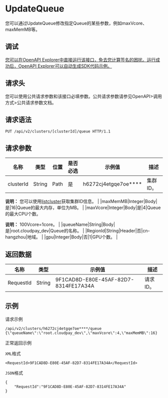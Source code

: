 # UpdateQueue

您可以通过UpdateQueue修改指定Queue的某些参数，例如maxVcore、maxMemMB等。

## 调试

[您可以在OpenAPI Explorer中直接运行该接口，免去您计算签名的困扰。运行成功后，OpenAPI Explorer可以自动生成SDK代码示例。](https://api.aliyun.com/#product=foas&api=UpdateQueue&type=ROA&version=2018-11-11)

## 请求头

您可以使用公共请求参数和该接口必填参数。公共请求参数请参见OpenAPI\>调用方式\>公共请求参数文档。

## 请求语法

```
PUT /api/v2/clusters/[clusterId]/queue HTTP/1.1
```

## 请求参数

|名称|类型|位置|是否必选|示例值|描述|
|--|--|--|----|---|--|
|clusterId|String|Path|是|h6272cj4etgqe7oe\*\*\*\*|集群ID。

 **说明：** 您可以使用[listcluster](~~117251~~)获取集群ID信息。 |
|maxMemMB|Integer|Body|是|16|Queue的最大内存，单位为MB。 |
|maxVcore|Integer|Body|是|4|Queue的最大CPU个数。

 **说明：** 100Vcore=1core。 |
|queueName|String|Body|是|root.cloudpay\_dev|Queue的名称。 |
|RegionId|String|Header|否|cn-hangzhou|地域。 |
|gpu|Integer|Body|否|1|GPU个数。 |

## 返回数据

|名称|类型|示例值|描述|
|--|--|---|--|
|RequestId|String|9F1CAD8D-E80E-45AF-82D7-8314FE17A34A|请求ID。 |

## 示例

请求示例

```
/api/v2/clusters/h6272cj4etgqe7oe****/queue
{\"queueName\":\"root.cloudpay_dev\",\"maxVcore\":4,\"maxMemMB\":16}
```

正常返回示例

`XML`格式

```
<RequestId>9F1CAD8D-E80E-45AF-82D7-8314FE17A34A</RequestId>
```

`JSON`格式

```
{
    "RequestId":"9F1CAD8D-E80E-45AF-82D7-8314FE17A34A"
}
```

